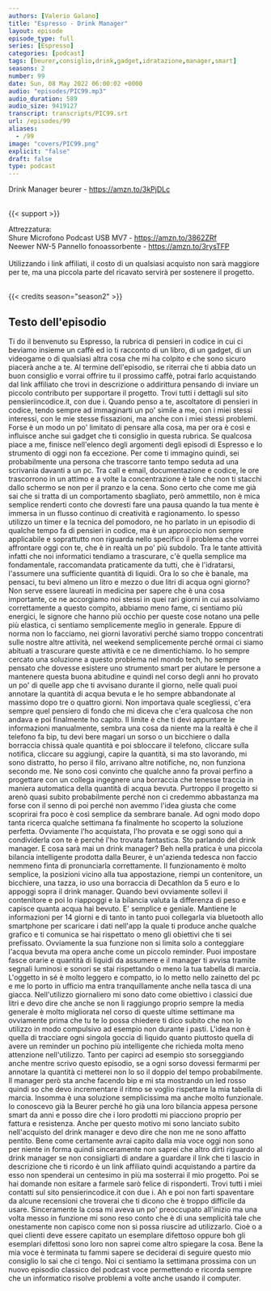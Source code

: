 ```yaml
---
authors: [Valerio Galano]
title: "Espresso - Drink Manager"
layout: episode
episode_type: full
series: [Espresso]
categories: [podcast]
tags: [beurer,consiglio,drink,gadget,idratazione,manager,smart]
seasons: 2
number: 99
date: Sun, 08 May 2022 06:00:02 +0000
audio: "episodes/PIC99.mp3"
audio_duration: 589
audio_size: 9419127
transcript: transcripts/PIC99.srt
url: /episodes/99
aliases: 
  - /99
image: "covers/PIC99.png"
explicit: "false"
draft: false
type: podcast
---
```

Drink Manager beurer - <a href="https://amzn.to/3kPjDLc" rel="noopener">https://amzn.to/3kPjDLc</a> <br />
<br />


{{< support >}}

Attrezzatura:<br />
Shure Microfono Podcast USB MV7 - <a href="https://amzn.to/3862ZRf" rel="noopener">https://amzn.to/3862ZRf</a> <br />
Neewer NW-5 Pannello fonoassorbente - <a href="https://amzn.to/3rysTFP" rel="noopener">https://amzn.to/3rysTFP</a> <br />
<br />
Utilizzando i link affiliati, il costo di un qualsiasi acquisto non sarà maggiore per te, ma una piccola parte del ricavato servirà per sostenere il progetto.<br />
<br />


{{< credits season="season2" >}}

<!-- more -->

## Testo dell'episodio

Ti do il benvenuto su Espresso, la rubrica di pensieri in codice in cui ci beviamo insieme
un caffè ed io ti racconto di un libro, di un gadget, di un videogame o di qualsiasi
altra cosa che mi ha colpito e che sono sicuro piacerà anche a te.
Al termine dell'episodio, se riterrai che ti abbia dato un buon consiglio e vorrai offrire
tu il prossimo caffè, potrai farlo acquistando dal link affiliato che trovi in descrizione
o addirittura pensando di inviare un piccolo contributo per supportare il progetto. Trovi
tutti i dettagli sul sito pensieriincodice.it, con due i.
Quando penso a te, ascoltatore di pensieri in codice, tendo sempre ad immaginarti un
po' simile a me, con i miei stessi interessi, con le mie stesse fissazioni, ma anche con
i miei stessi problemi. Forse è un modo un po' limitato di pensare alla cosa, ma per
ora è così e influisce anche sui gadget che ti consiglio in questa rubrica. Se qualcosa
piace a me, finisce nell'elenco degli argomenti degli episodi di Espresso e lo strumento di
oggi non fa eccezione. Per come ti immagino quindi, sei probabilmente una persona che
trascorre tanto tempo seduta ad una scrivania davanti a un pc. Tra call e email, documentazione
e codice, le ore trascorrono in un attimo e a volte la concentrazione è tale che non
ti stacchi dallo schermo se non per il pranzo e la cena. Sono certo che come me già sai
che si tratta di un comportamento sbagliato, però ammettilo, non è mica semplice renderti
conto che dovresti fare una pausa quando la tua mente è immersa in un flusso continuo
di creatività e ragionamento. Io spesso utilizzo un timer e la tecnica del pomodoro, ne ho
parlato in un episodio di qualche tempo fa di pensieri in codice, ma è un approccio
non sempre applicabile e soprattutto non riguarda nello specifico il problema che vorrei
affrontare oggi con te, che è in realtà un po' più subdolo. Tra le tante attività
infatti che noi informatici tendiamo a trascurare, c'è quella semplice ma fondamentale, raccomandata
praticamente da tutti, che è l'idratarsi, l'assumere una sufficiente quantità di liquidi.
Ora lo so che è banale, ma pensaci, tu bevi almeno un litro e mezzo o due litri di acqua
ogni giorno? Non serve essere laureati in medicina per sapere che è una cosa importante,
ce ne accorgiamo noi stessi in quei rari giorni in cui assolviamo correttamente a questo compito,
abbiamo meno fame, ci sentiamo più energici, le signore che hanno più occhio per queste
cose notano una pelle più elastica, ci sentiamo semplicemente meglio in generale. Eppure di norma
non lo facciamo, nei giorni lavorativi perché siamo troppo concentrati sulle nostre altre
attività, nel weekend semplicemente perché ormai ci siamo abituati a trascurare queste attività e
ce ne dimentichiamo. Io ho sempre cercato una soluzione a questo problema nel mondo tech,
ho sempre pensato che dovesse esistere uno strumento smart per aiutare le persone a
mantenere questa buona abitudine e quindi nel corso degli anni ho provato un po' di quelle
app che ti avvisano durante il giorno, nelle quali puoi annotare la quantità di acqua bevuta e le ho
sempre abbandonate al massimo dopo tre o quattro giorni. Non importava quale scegliessi, c'era
sempre quel pensiero di fondo che mi diceva che c'era qualcosa che non andava e poi finalmente
ho capito. Il limite è che ti devi appuntare le informazioni manualmente, sembra una cosa da niente
ma la realtà è che il telefono fa bip, tu devi bere magari un sorso o un bicchiere o dalla
borraccia chissà quale quantità e poi sbloccare il telefono, cliccare sulla notifica, cliccare
su aggiungi, capire la quantità, si ma sto lavorando, mi sono distratto, ho perso il filo, arrivano
altre notifiche, no, non funziona secondo me. Ne sono così convinto che qualche anno fa provai
perfino a progettare con un collega ingegnere una borraccia che tenesse traccia in maniera
automatica della quantità di acqua bevuta. Purtroppo il progetto si arenò quasi subito
probabilmente perché non ci credemmo abbastanza ma forse con il senno di poi perché non avemmo
l'idea giusta che come scoprirai fra poco è così semplice da sembrare banale. Ad ogni modo dopo
tanta ricerca qualche settimana fa finalmente ho scoperto la soluzione perfetta. Ovviamente l'ho
acquistata, l'ho provata e se oggi sono qui a condividerla con te è perché l'ho trovata
fantastica. Sto parlando del drink manager. E cosa sarà mai un drink manager? Beh nella
pratica è una piccola bilancia intelligente prodotta dalla Beurer, è un'azienda tedesca non
faccio nemmeno finta di pronunciarla correttamente. Il funzionamento è molto semplice, la posizioni
vicino alla tua appostazione, riempi un contenitore, un bicchiere, una tazza, io uso una
borraccia di Decathlon da 5 euro e lo appoggi sopra il drink manager. Quando bevi ovviamente
sollevi il contenitore e poi lo riappoggi e la bilancia valuta la differenza di peso e capisce
quanta acqua hai bevuto. E' semplice e geniale. Mantiene le informazioni per 14 giorni e di
tanto in tanto puoi collegarla via bluetooth allo smartphone per scaricare i dati nell'app la
quale ti produce anche qualche grafico e ti comunica se hai rispettato o meno gli obiettivi
che ti sei prefissato. Ovviamente la sua funzione non si limita solo a conteggiare l'acqua bevuta
ma opera anche come un piccolo reminder. Puoi impostare fasce orarie e quantità di liquidi da
assumere e il manager ti avvisa tramite segnali luminosi e sonori se stai rispettando o meno la
tua tabella di marcia. L'oggetto in sé è molto leggero e compatto, io lo metto nello zainetto
del pc e me lo porto in ufficio ma entra tranquillamente anche nella tasca di una
giacca. Nell'utilizzo giornaliero mi sono dato come obiettivo i classici due litri e devo dire
che anche se non li raggiungo proprio sempre la media generale è molto migliorata nel corso di
queste ultime settimane ma ovviamente prima che tu te lo possa chiedere ti dico subito che non
lo utilizzo in modo compulsivo ad esempio non durante i pasti. L'idea non è quella di tracciare
ogni singola goccia di liquido quanto piuttosto quella di avere un reminder un pochino più
intelligente che richieda molta meno attenzione nell'utilizzo. Tanto per capirci ad esempio sto
sorseggiando anche mentre scrivo questo episodio, se a ogni sorso dovessi fermarmi per annotare la
quantità ci metterei non lo so il doppio del tempo probabilmente. Il manager però sta anche
facendo bip e mi sta mostrando un led rosso quindi so che devo incrementare il ritmo se voglio
rispettare la mia tabella di marcia. Insomma è una soluzione semplicissima ma anche molto
funzionale. Io conoscevo già la Beurer perché ho già una loro bilancia appesa persone smart da
anni e posso dire che i loro prodotti mi piacciono proprio per fattura e resistenza. Anche per questo
motivo mi sono lanciato subito nell'acquisto del drink manager e devo dire che non me ne
sono affatto pentito. Bene come certamente avrai capito dalla mia voce oggi non sono per niente in
forma quindi sinceramente non saprei che altro dirti riguardo al drink manager se non consigliarti
di andare a guardare il link che ti lascio in descrizione che ti ricordo è un link affiliato
quindi acquistando a partire da esso non spenderai un centesimo in più ma sosterrai il mio progetto.
Poi se hai domande non esitare a farmele sarò felice di risponderti. Trovi tutti i miei
contatti sul sito pensierincodice.it con due i. Ah e poi non farti spaventare da alcune
recensioni che troverai che ti dicono che è troppo difficile da usare. Sinceramente la
cosa mi aveva un po' preoccupato all'inizio ma una volta messo in funzione mi sono reso conto
che è di una semplicità tale che onestamente non capisco come non si possa riuscire ad utilizzarlo.
Cioè o a quei clienti deve essere capitato un esemplare difettoso oppure boh gli esemplari
difettosi sono loro non saprei come altro spiegare la cosa. Bene la mia voce è terminata tu fammi
sapere se deciderai di seguire questo mio consiglio lo sai che ci tengo. Noi ci sentiamo
la settimana prossima con un nuovo episodio classico del podcast voce permettendo e ricorda
sempre che un informatico risolve problemi a volte anche usando il computer.

